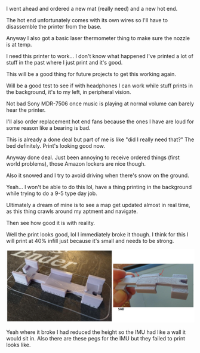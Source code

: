 I went ahead and ordered a new mat (really need) and a new hot end.

The hot end unfortunately comes with its own wires so I'll have to disassemble the printer from the base.

Anyway I also got a basic laser thermometer thing to make sure the nozzle is at temp.

I need this printer to work... I don't know what happened I've printed a lot of stuff in the past where I just print and it's good.

This will be a good thing for future projects to get this working again.

Will be a good test to see if with headphones I can work while stuff prints in the background, it's to my left, in peripheral vision.

Not bad Sony MDR-7506 once music is playing at normal volume can barely hear the printer.

I'll also order replacement hot end fans because the ones I have are loud for some reason like a bearing is bad.

This is already a done deal but part of me is like "did I really need that?" The bed definitely. Print's looking good now.

Anyway done deal. Just been annoying to receive ordered things (first world problems), those Amazon lockers are nice though.

Also it snowed and I try to avoid driving when there's snow on the ground.

Yeah... I won't be able to do this lol, have a thing printing in the background while trying to do a 9-5 type day job.

Ultimately a dream of mine is to see a map get updated almost in real time, as this thing crawls around my aptment and navigate.

Then see how good it is with reality.

Well the print looks good, lol I immediately broke it though. I think for this I will print at 40% infill just because it's small and needs to be strong.

<img src="./media/01-03-2022--lol.png" width="800">

Yeah where it broke I had reduced the height so the IMU had like a wall it would sit in. Also there are these pegs for the IMU but they failed to print looks like.